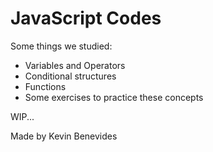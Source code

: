 # JavaScript Codes

 Some things we studied:
 - Variables and Operators
 - Conditional structures
 - Functions
 - Some exercises to practice these concepts

WIP...

Made by Kevin Benevides
